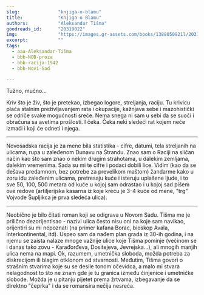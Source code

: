 ```yaml
---
slug:              "knjiga-o-blamu"
title:             "Knjiga o Blamu"
authors:           "Aleksandar Tišma"
goodreads_id:      "20319022"
img:               "https://images.gr-assets.com/books/1388050921l/20319022.jpg"
excerpt:           ""
tags:
  - aaa-Aleksandar-Tišma
  - bbb-NOB-proza
  - bbb-racija-1942
  - bbb-Novi-Sad

---
```


Tužno, mučno...

Kriv što je živ, što je pretekao, izbegao logore, streljanja, raciju. Tu krivicu plaća stalnim preživljavanjem rata i 
okupacije, kažnjava sebe i mazohistički se odriče svake mogućnosti sreće. Nema snega ni sam u sebi da se suoči i 
obračuna sa avetima prošlosti. I čeka. Čeka neki sledeći rat kojem neće izmaći i koji će odneti i njega.

* * *

Novosadska racija je za mene bila statistika - cifre, datumi, tela streljanih na ulicama, rupa u zaleđenom Dunavu na 
Štrandu. Znao sam o Raciji na sličan način kao što sam znao o nekim drugim strahotama, u dalekim zemljama, dalekim 
vremenima. Sada su mi te cifre i podaci dobili lice. Vidim (kao da se dešava predamnom, bez potrebe za prevelikom 
maštom) žandarme kako u zoru idu zaleđenim ulicama, pretresaju kuće i isteruju uplašene ljude, i to sve 50, 100, 500 
metara od kuće u kojoj sam odrastao i u kojoj sad pišem ove redove (artiljerijska kasarna iz koje kreću je 3-4 kuće od 
mene, "trg" Vojvode Šupljikca je prva sledeća ulica).

* * *

Neobično je bilo čitati roman koji se odigrava u Novom Sadu. Tišma me je prilično dezorijentisao - nazivi ulica često 
nisu oni na koje sam navikao, orijentiri su mi nepoznati (na primer kafana Borac, bioskop Avala, Interkontinental, 
itd). Uspeo sam da nađem plan grada iz 30-ih godina, i na njemu se zaista nalaze mnoge važnije ulice koje Tišma 
pominje (većinom se i danas tako zovu - Karađorđeva, Dositejeva, Jevrejska...), ali mnogih manjih ulica nema na mapi. 
Ok, razumem, umetnička sloboda, možda potreba za diskrecijom ili blagim otklonom od stvarnosti. Međutim, Tišma govori o 
strašnim stvarima koje su se desile tonom očevidca, a malo mi stvara nelagodnost to što ne znam gde je tu granica 
između činjenice i umetničke slobode. Možda je u pitanju pijetet prema žrtvama, izbegavanje da se direktno "čeprka" i 
da se romansira nečija nesreća.